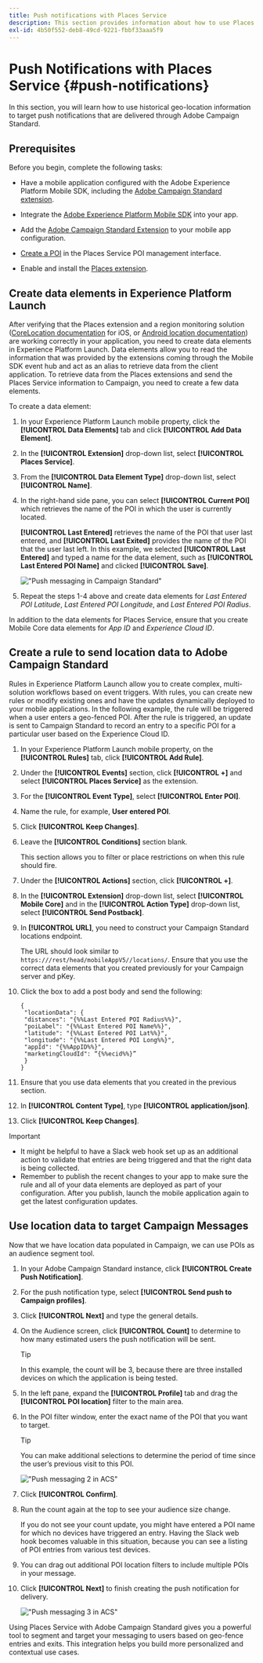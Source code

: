 ```yaml
---
title: Push notifications with Places Service
description: This section provides information about how to use Places Service with push notifications in Campaign Standard.
exl-id: 4b50f552-deb8-49cd-9221-fbbf33aaa5f9
---
```

# Push Notifications with Places Service {#push-notifications}

In this section, you will learn how to use historical geo-location information to target push notifications that are delivered through Adobe Campaign Standard. 

## Prerequisites

Before you begin, complete the following tasks:

* Have a mobile application configured with the Adobe Experience Platform Mobile SDK, including the [Adobe Campaign Standard extension](https://aep-sdks.gitbook.io/docs/using-mobile-extensions/adobe-campaign-standard). 

* Integrate the [Adobe Experience Platform Mobile SDK](https://aep-sdks.gitbook.io/docs/getting-started/get-the-sdk) into your app.
* Add the [Adobe Campaign Standard Extension](https://aep-sdks.gitbook.io/docs/using-mobile-extensions/adobe-campaign-standard) to your mobile app configuration.

* [Create a POI](/help/poi-mgmt-ui/create-a-poi-ui.md) in the Places Service POI management interface.

* Enable and install the [Places extension](/help/places-ext-aep-sdks/places-extension/places-extension.md).


## Create data elements in Experience Platform Launch

After verifying that the Places extension and a region monitoring solution ([CoreLocation documentation](https://developer.apple.com/documentation/corelocation/monitoring_the_user_s_proximity_to_geographic_regions) for iOS, or [Android location documentation](https://developer.android.com/training/location/geofencing)) are working correctly in your application, you need to create data elements in Experience Platform Launch. Data elements allow you to read the information that was provided by the extensions coming through the Mobile SDK event hub and act as an alias to retrieve data from the client application. To retrieve data from the Places extensions and send the Places Service information to Campaign, you need to create a few data elements.

To create a data element:

1. In your Experience Platform Launch mobile property, click the **[!UICONTROL Data Elements]** tab and click **[!UICONTROL Add Data Element]**.
1. In the **[!UICONTROL Extension]** drop-down list, select **[!UICONTROL Places Service]**.
1. From the **[!UICONTROL Data Element Type]** drop-down list, select **[!UICONTROL Name]**.
1. In the right-hand side pane, you can select **[!UICONTROL Current POI]** which retrieves the name of the POI in which the user is currently located.

   **[!UICONTROL Last Entered]** retrieves the name of the POI that user last entered, and **[!UICONTROL Last Exited]** provides the name of the POI that the user last left. In this example, we selected **[!UICONTROL Last Entered]** and typed a name for the data element, such as **[!UICONTROL Last Entered POI Name]** and clicked **[!UICONTROL Save]**.

   !["Push messaging in Campaign Standard"](/help/assets/ACS_Push1.png)

1. Repeat the steps 1-4 above and create data elements for *Last Entered POI Latitude*, *Last Entered POI Longitude*, and *Last Entered POI Radius*.

In addition to the data elements for Places Service, ensure that you create Mobile Core data elements for *App ID* and *Experience Cloud ID*.

## Create a rule to send location data to Adobe Campaign Standard

Rules in Experience Platform Launch allow you to create complex, multi-solution workflows based on event triggers. With rules, you can create new rules or modify existing ones and have the updates dynamically deployed to your mobile applications. In the following example, the rule will be triggered when a user enters a geo-fenced POI. After the rule is triggered, an update is sent to Campaign Standard to record an entry to a specific POI for a particular user based on the Experience Cloud ID.

1. In your Experience Platform Launch mobile property, on the **[!UICONTROL Rules]** tab, click **[!UICONTROL Add Rule]**.
1. Under the **[!UICONTROL Events]** section, click **[!UICONTROL +]** and select **[!UICONTROL Places Service]** as the extension.
1. For the **[!UICONTROL Event Type]**, select **[!UICONTROL Enter POI]**.
1. Name the rule, for example, **User entered POI**.
1. Click **[!UICONTROL Keep Changes]**.
1. Leave the **[!UICONTROL Conditions]** section blank.

    This section allows you to filter or place restrictions on when this rule should fire.

1. Under the **[!UICONTROL Actions]** section, click **[!UICONTROL +]**.
1. In the **[!UICONTROL Extension]** drop-down list, select **[!UICONTROL Mobile Core]** and in the **[!UICONTROL Action Type]** drop-down list, select **[!UICONTROL Send Postback]**.
1. In **[!UICONTROL URL]**, you need to construct your Campaign Standard locations endpoint.  

    The URL should look similar to `https:///rest/head/mobileAppV5//locations/`.
    Ensure that you use the correct data elements that you created previously for your Campaign server and pKey. 

1. Click the box to add a post body and send the following:

    ```
    {
     "locationData": {
     "distances": "{%%Last Entered POI Radius%%}",
     "poiLabel": "{%%Last Entered POI Name%%}",
     "latitude": "{%%Last Entered POI Lat%%}",
     "longitude": "{%%Last Entered POI Long%%}",
     "appId": "{%%AppID%%}",
     "marketingCloudId": “{%%ecid%%}”
     }
    }
    ```

1. Ensure that you use data elements that you created in the previous section.
1. In **[!UICONTROL Content Type]**, type **[!UICONTROL application/json]**.
1. Click **[!UICONTROL Keep Changes]**.

>[!IMPORTANT]
>
>* It might be helpful to have a Slack web hook set up as an additional action to validate that entries are being triggered and that the right data is being collected.
>* Remember to publish the recent changes to your app to make sure the rule and all of your data elements are deployed as part of your configuration. After you publish, launch the mobile application again to get the latest configuration updates.

## Use location data to target Campaign Messages

Now that we have location data populated in Campaign, we can use POIs as an audience segment tool.

1. In your Adobe Campaign Standard instance, click **[!UICONTROL Create Push Notification]**.
1. For the push notification type, select **[!UICONTROL Send push to Campaign profiles]**.
1. Click **[!UICONTROL Next]** and type the general details.
1. On the Audience screen, click **[!UICONTROL Count]** to determine to how many estimated users the push notification will be sent.

    >[!TIP]
    >
    >In this example, the count will be 3, because there are three installed devices on which the application is being tested.

1. In the left pane, expand the **[!UICONTROL Profile]** tab and drag the **[!UICONTROL POI location]** filter to the main area.
1. In the POI filter window, enter the exact name of the POI that you want to target.

    >[!TIP]
    >
    >You can make additional selections to determine the period of time since the user’s previous visit to this POI.

    !["Push messaging 2 in ACS"](/help/assets/ACS_push2.png)

1. Click **[!UICONTROL Confirm]**.
1. Run the count again at the top to see your audience size change.  

    If you do not see your count update, you might have entered a POI name for which no devices have triggered an entry. Having the Slack web hook becomes valuable in this situation, because you can see a listing of POI entries from various test devices.

1. You can drag out additional POI location filters to include multiple POIs in your message.
1. Click **[!UICONTROL Next]** to finish creating the push notification for delivery.

    !["Push messaging 3 in ACS"](/help/assets/ACS_push3.png)

Using Places Service with Adobe Campaign Standard gives you a powerful tool to segment and target your messaging to users based on geo-fence entries and exits. This integration helps you build more personalized and contextual use cases.
